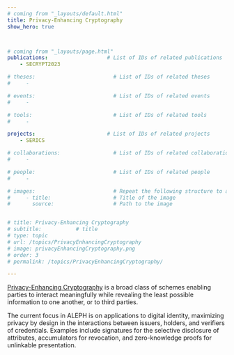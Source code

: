 ```yaml
---
# coming from "_layouts/default.html"
title: Privacy-Enhancing Cryptography
show_hero: true



# coming from "_layouts/page.html"
publications:                   # List of IDs of related publications
    - SECRYPT2023

# theses:                         # List of IDs of related theses
#     - 

# events:                         # List of IDs of related events
#     - 

# tools:                          # List of IDs of related tools
#     - 

projects:                       # List of IDs of related projects
    - SERICS

# collaborations:                 # List of IDs of related collaborations
#     - 

# people:                         # List of IDs of related people
#     - 

# images:                         # Repeat the following structure to add more images
#     - title:                    # Title of the image
#       source:                   # Path to the image


# title: Privacy-Enhancing Cryptography
# subtitle:           # title
# type: topic
# url: /topics/PrivacyEnhancingCryptography
# image: privacyEnhancingCryptography.png
# order: 3
# permalink: /topics/PrivacyEnhancingCryptography/

---
```


[Privacy-Enhancing Cryptography](https://csrc.nist.gov/Projects/pec) is a broad class of schemes enabling parties to interact meaningfully while revealing the least possible information to one another, or to third parties.

The current focus in ALEPH is on applications to digital identity, maximizing privacy by design in the interactions between issuers, holders, and verifiers of credentials. Examples include signatures for the selective disclosure of attributes, accumulators for revocation, and zero-knowledge proofs for unlinkable presentation.
